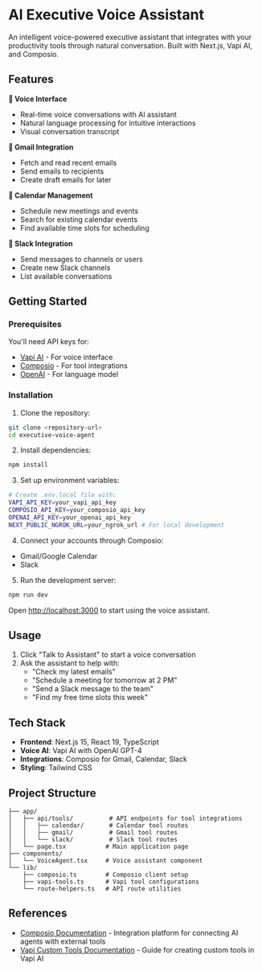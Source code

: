 # AI Executive Voice Assistant

An intelligent voice-powered executive assistant that integrates with your productivity tools through natural conversation. Built with Next.js, Vapi AI, and Composio.

## Features

**🎤 Voice Interface**
- Real-time voice conversations with AI assistant
- Natural language processing for intuitive interactions
- Visual conversation transcript

**📧 Gmail Integration**
- Fetch and read recent emails
- Send emails to recipients
- Create draft emails for later

**📅 Calendar Management**  
- Schedule new meetings and events
- Search for existing calendar events
- Find available time slots for scheduling

**💬 Slack Integration**
- Send messages to channels or users
- Create new Slack channels
- List available conversations

## Getting Started

### Prerequisites

You'll need API keys for:
- [Vapi AI](https://vapi.ai/) - For voice interface
- [Composio](https://composio.dev/) - For tool integrations
- [OpenAI](https://openai.com/) - For language model

### Installation

1. Clone the repository:
```bash
git clone <repository-url>
cd executive-voice-agent
```

2. Install dependencies:
```bash
npm install
```

3. Set up environment variables:
```bash
# Create .env.local file with:
VAPI_API_KEY=your_vapi_api_key
COMPOSIO_API_KEY=your_composio_api_key
OPENAI_API_KEY=your_openai_api_key
NEXT_PUBLIC_NGROK_URL=your_ngrok_url # For local development
```

4. Connect your accounts through Composio:
- Gmail/Google Calendar
- Slack

5. Run the development server:
```bash
npm run dev
```

Open [http://localhost:3000](http://localhost:3000) to start using the voice assistant.

## Usage

1. Click "Talk to Assistant" to start a voice conversation
2. Ask the assistant to help with:
   - "Check my latest emails"
   - "Schedule a meeting for tomorrow at 2 PM"
   - "Send a Slack message to the team"
   - "Find my free time slots this week"

## Tech Stack

- **Frontend**: Next.js 15, React 19, TypeScript
- **Voice AI**: Vapi AI with OpenAI GPT-4
- **Integrations**: Composio for Gmail, Calendar, Slack
- **Styling**: Tailwind CSS

## Project Structure

```
├── app/
│   ├── api/tools/          # API endpoints for tool integrations
│   │   ├── calendar/       # Calendar tool routes
│   │   ├── gmail/          # Gmail tool routes
│   │   └── slack/          # Slack tool routes
│   └── page.tsx           # Main application page
├── components/
│   └── VoiceAgent.tsx     # Voice assistant component
└── lib/
    ├── composio.ts        # Composio client setup
    ├── vapi-tools.ts      # Vapi tool configurations
    └── route-helpers.ts   # API route utilities
```

## References

- [Composio Documentation](https://docs.composio.dev) - Integration platform for connecting AI agents with external tools
- [Vapi Custom Tools Documentation](https://docs.vapi.ai/tools/custom-tools) - Guide for creating custom tools in Vapi AI
